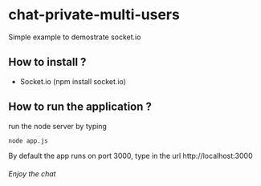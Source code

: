 # chat-private-multi-users

Simple example to demostrate socket.io 

## How to install ?


* Socket.io (npm install socket.io)

## How to run the application ?

run the node server by typing 

```
node app.js
```

By default the app runs on port 3000, type in the url 
http://localhost:3000


###### Enjoy the chat 
